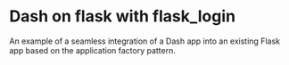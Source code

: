 # Dash on flask with flask_login
An example of a seamless integration of a Dash app into an existing Flask app based on the application factory pattern.
